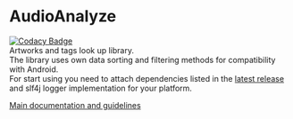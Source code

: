 # AudioAnalyze
[![Codacy Badge](https://api.codacy.com/project/badge/Grade/2a5ff1dee06f40e8a7a38149f8888f80)](https://www.codacy.com/app/apostrof1995/AudioAnalyze?utm_source=github.com&amp;utm_medium=referral&amp;utm_content=Ssstlis/AudioAnalyze&amp;utm_campaign=Badge_Grade)<br>
Artworks and tags look up library.<br>
The library uses own data sorting and filtering methods for compatibility with Android.<br>
For start using you need to attach dependencies listed in the [latest release](https://github.com/Ssstlis/AudioAnalyze/releases/latest) and slf4j logger implementation for your platform.

[Main documentation and guidelines](https://ssstlis.github.io/AudioAnalyze/)
